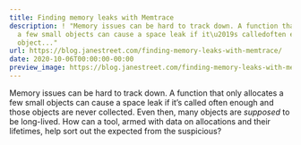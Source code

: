 ```yaml
---
title: Finding memory leaks with Memtrace
description: ! "Memory issues can be hard to track down. A function that onlyallocates
  a few small objects can cause a space leak if it\u2019s calledoften enough and those
  object..."
url: https://blog.janestreet.com/finding-memory-leaks-with-memtrace/
date: 2020-10-06T00:00:00-00:00
preview_image: https://blog.janestreet.com/finding-memory-leaks-with-memtrace/memory-leak.jpg
---
```


<p>Memory issues can be hard to track down. A function that only
allocates a few small objects can cause a space leak if it’s called
often enough and those objects are never collected. Even then, many
objects are <em>supposed</em> to be long-lived. How can a tool, armed with data
on allocations and their lifetimes,
help sort out the expected from the suspicious?</p>

